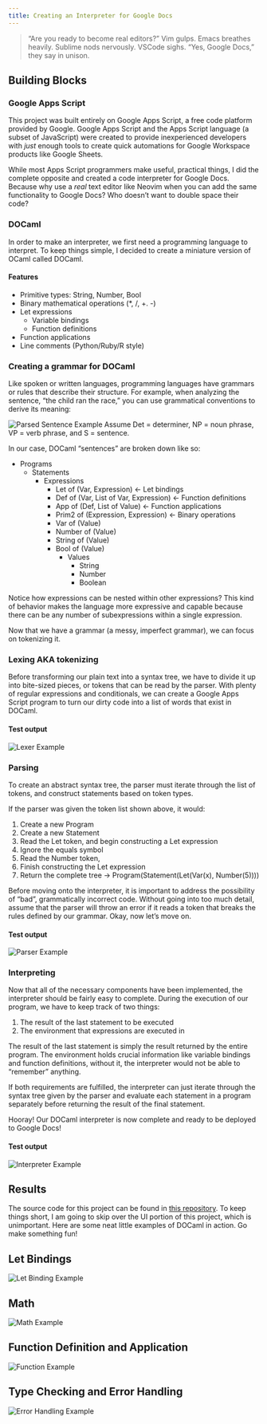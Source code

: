 ```yaml
---
title: Creating an Interpreter for Google Docs
---
```


> “Are you ready to become real editors?”
> Vim gulps.
> Emacs breathes heavily.
> Sublime nods nervously.
> VSCode sighs.
> “Yes, Google Docs,” they say in unison.

## Building Blocks

### Google Apps Script

This project was built entirely on Google Apps Script, a free code platform provided by Google. Google Apps Script and the Apps Script language (a subset of JavaScript) were created to provide inexperienced developers with _just_ enough tools to create quick automations for Google Workspace products like Google Sheets.

While most Apps Script programmers make useful, practical things, I did the complete opposite and created a code interpreter for Google Docs. Because why use a _real_ text editor like Neovim when you can add the same functionality to Google Docs? Who doesn’t want to double space their code?

### DOCaml

In order to make an interpreter, we first need a programming language to interpret. To keep things simple, I decided to create a miniature version of OCaml called DOCaml.

#### Features

- Primitive types: String, Number, Bool
- Binary mathematical operations (\*, \/, +. -)
- Let expressions
    - Variable bindings
    - Function definitions
- Function applications
- Line comments (Python/Ruby/R style)

### Creating a grammar for DOCaml

Like spoken or written languages, programming languages have grammars or rules that describe their structure. For example, when analyzing the sentence, “the child ran the race,” you can use grammatical conventions to derive its meaning:

![Parsed Sentence Example](/images/parsed-sentence.png)
Assume Det = determiner, NP = noun phrase, VP = verb phrase, and S = sentence.

In our case, DOCaml “sentences” are broken down like so:

- Programs
    - Statements
        - Expressions
            - Let of (Var, Expression) ← Let bindings
            - Def of (Var, List of Var, Expression) ← Function definitions
            - App of (Def, List of Value) ← Function applications
            - Prim2 of (Expression, Expression) ← Binary operations
            - Var of (Value)
            - Number of (Value)
            - String of (Value)
            - Bool of (Value)
                - Values
                    - String
                    - Number
                    - Boolean

Notice how expressions can be nested within other expressions? This kind of behavior makes the language more expressive and capable because there can be any number of subexpressions within a single expression.

Now that we have a grammar (a messy, imperfect grammar), we can focus on tokenizing it.

### Lexing AKA tokenizing

Before transforming our plain text into a syntax tree, we have to divide it up into bite-sized pieces, or tokens that can be read by the parser. With plenty of regular expressions and conditionals, we can create a Google Apps Script program to turn our dirty code into a list of words that exist in DOCaml.

#### Test output

![Lexer Example](/images/docaml-lexer.png)

### Parsing

To create an abstract syntax tree, the parser must iterate through the list of tokens, and construct statements based on token types.

If the parser was given the token list shown above, it would:

1. Create a new Program
2. Create a new Statement
3. Read the Let token, and begin constructing a Let expression
4. Ignore the equals symbol
5. Read the Number token,
6. Finish constructing the Let expression
7. Return the complete tree → Program(Statement(Let(Var(x), Number(5))))

Before moving onto the interpreter, it is important to address the possibility of “bad”, grammatically incorrect code. Without going into too much detail, assume that the parser will throw an error if it reads a token that breaks the rules defined by our grammar. Okay, now let’s move on.

#### Test output

![Parser Example](/images/docaml-parser.png)

### Interpreting

Now that all of the necessary components have been implemented, the interpreter should be fairly easy to complete. During the execution of our program, we have to keep track of two things:

1. The result of the last statement to be executed
2. The environment that expressions are executed in

The result of the last statement is simply the result returned by the entire program. The environment holds crucial information like variable bindings and function definitions, without it, the interpreter would not be able to “remember” anything.

If both requirements are fulfilled, the interpreter can just iterate through the syntax tree given by the parser and evaluate each statement in a program separately before returning the result of the final statement.

Hooray! Our DOCaml interpreter is now complete and ready to be deployed to Google Docs!

#### Test output

![Interpreter Example](/images/docaml-interp.png)

## Results

The source code for this project can be found in [this repository](https://github.com/dhan4043/docaml).
To keep things short, I am going to skip over the UI portion of this project, which is unimportant. Here are some neat little examples of DOCaml in action. Go make something fun!

## Let Bindings

![Let Binding Example](/images/docaml-let.png)

## Math

![Math Example](/images/docaml-math.png)

## Function Definition and Application

![Function Example](/images/docaml-function.png)

## Type Checking and Error Handling

![Error Handling Example](/images/docaml-error.png)
